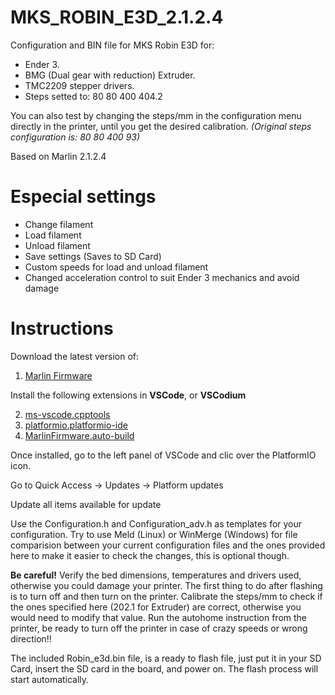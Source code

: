 # MKS_ROBIN_E3D_2.1.2.4
Configuration and BIN file for MKS Robin E3D for:
- Ender 3.
- BMG (Dual gear with reduction) Extruder.
- TMC2209 stepper drivers.
- Steps setted to: 80 80 400 404.2 

You can also test by changing the steps/mm in the configuration menu directly in the printer, until you get the desired calibration.
*(Original steps configuration is: 80 80 400 93)*

Based on Marlin 2.1.2.4

# Especial settings

- Change filament
- Load filament
- Unload filament
- Save settings (Saves to SD Card)
- Custom speeds for load and unload filament
- Changed acceleration control to suit Ender 3 mechanics and avoid damage

# Instructions

Download the latest version of:

1. [Marlin Firmware](https://marlinfw.org/)

Install the following extensions in **VSCode**, or **VSCodium**

2. [ms-vscode.cpptools](https://marketplace.visualstudio.com/items?itemName=ms-vscode.cpptools)
3. [platformio.platformio-ide](https://marketplace.visualstudio.com/items?itemName=platformio.platformio-ide)
4. [MarlinFirmware.auto-build](https://marketplace.visualstudio.com/items?itemName=MarlinFirmware.auto-build)

Once installed, go to the left panel of VSCode and clic over the PlatformIO icon.

Go to Quick Access -> Updates -> Platform updates

Update all items available for update

Use the Configuration.h and Configuration_adv.h as templates for your configuration. Try to use Meld (Linux) or WinMerge (Windows) for file comparision between your current configuration files and the ones provided here to make it easier to check the changes, this is optional though.

**Be careful!**
Verify the bed dimensions, temperatures and drivers used, otherwise you could damage your printer. 
The first thing to do after flashing is to turn off and then turn on the printer.
Calibrate the steps/mm to check if the ones specified here (202.1 for Extruder) are correct, otherwise you would need to modify that value.
Run the autohome instruction from the printer, be ready to turn off the printer in case of crazy speeds or wrong direction!!

The included Robin_e3d.bin file, is a ready to flash file, just put it in your SD Card, insert the
SD card in the board, and power on. The flash process will start automatically. 
